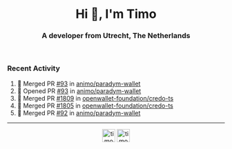 <h1 align="center">Hi 👋, I'm Timo</h1>
<h3 align="center">A developer from Utrecht, The Netherlands</h3>
<br/>
<!-- https://github.com/rahuldkjain/github-profile-readme-generator --!>

<!--  <p align="left"><img src="https://github-readme-stats.vercel.app/api?username=timoglastra&show_icons=true&count_private=true&" alt="timoglastra" /></p> --!>

<!--
Github language stats
<p align="left"><img src="https://github-readme-stats.vercel.app/api/top-langs/?username=timoglastra&layout=compact" alt="timoglastra" /><p>
-->

<!-- Codestats language stats -->
<!-- <p align="left"><img src="https://codestats-readme.vercel.app/api/top-langs/?username=timoglastra&layout=compact&language_count=12" alt="timoglastra" /><p>    --!>
  
<h3>Recent Activity</h3>

<!--START_SECTION:activity-->
1. 🎉 Merged PR [#93](https://github.com/animo/paradym-wallet/pull/93) in [animo/paradym-wallet](https://github.com/animo/paradym-wallet)
2. 💪 Opened PR [#93](https://github.com/animo/paradym-wallet/pull/93) in [animo/paradym-wallet](https://github.com/animo/paradym-wallet)
3. 🎉 Merged PR [#1809](https://github.com/openwallet-foundation/credo-ts/pull/1809) in [openwallet-foundation/credo-ts](https://github.com/openwallet-foundation/credo-ts)
4. 🎉 Merged PR [#1805](https://github.com/openwallet-foundation/credo-ts/pull/1805) in [openwallet-foundation/credo-ts](https://github.com/openwallet-foundation/credo-ts)
5. 🎉 Merged PR [#92](https://github.com/animo/paradym-wallet/pull/92) in [animo/paradym-wallet](https://github.com/animo/paradym-wallet)
<!--END_SECTION:activity-->

---

<p align="center">
<a href="https://twitter.com/timoglastra" target="blank"><img align="center" src="https://cdn.jsdelivr.net/npm/simple-icons@3.0.1/icons/twitter.svg" alt="timoglastra" height="30" width="30" /></a>
<a href="https://linkedin.com/in/timoglastra" target="blank"><img align="center" src="https://cdn.jsdelivr.net/npm/simple-icons@3.0.1/icons/linkedin.svg" alt="timoglastra" height="30" width="30" /></a>
</p>



